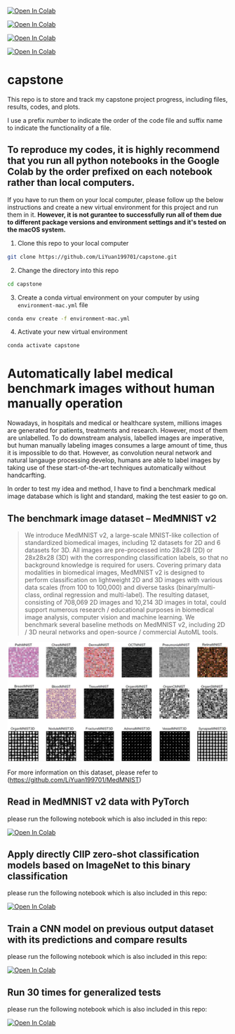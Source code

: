 [![Open In Colab](https://colab.research.google.com/assets/colab-badge.svg)](https://colab.research.google.com/drive/13ME07TJxTA6MJHqjSWGwlGN598lUMYFv)

[![Open In Colab](https://colab.research.google.com/assets/colab-badge.svg)](https://colab.research.google.com/drive/12wrkG2sgHtYkiBkqLktPYbKxKGf5USOy)

[![Open In Colab](https://colab.research.google.com/assets/colab-badge.svg)](https://colab.research.google.com/drive/17fD_l1iIU9-4LFRDcgk0iCRfV6EmucbX)

[![Open In Colab](https://colab.research.google.com/assets/colab-badge.svg)](https://colab.research.google.com/drive/15tqWswpoKcWnHs2nP0maGy7AuIPDhEj1)

# capstone
This repo is to store and track my capstone project progress, including files, results, codes, and plots.

I use a prefix number to indicate the order of the code file and suffix name to indicate the functionality of a file.

## To reproduce my codes, it is highly recommend that you run all python notebooks in the Google Colab by the order prefixed on each notebook rather than local computers. 

If you have to run them on your local computer, please follow up the below instructions and create a new virtual environment for this project and run them in it. **However, it is not gurantee to successfully run all of them due to different package versions and environment settings and it's tested on the macOS system.**

1. Clone this repo to your local computer

```bash
git clone https://github.com/LiYuan199701/capstone.git
```

2. Change the directory into this repo

```bash
cd capstone
```

3. Create a conda virtual environment on your computer by using `environment-mac.yml` file

```bash
conda env create -f environment-mac.yml
```

4. Activate your new virtual environment

```bash
conda activate capstone
```

# Automatically label medical benchmark images without human manually operation

Nowadays, in hospitals and medical or healthcare system, millions images are generated for patients, treatments and research. However, most of them are unlabelled. To do downstream analysis, labelled images are imperative, but human manually labeling images consumes a large amount of time, thus it is impossible to do that. However, as convolution neural network and natural langauge processing develop, humans are able to label images by taking use of these start-of-the-art techniques automatically without handcarfting.

In order to test my idea and method, I have to find a benchmark medical image database which is light and standard, making the test easier to go on.

## The benchmark image dataset – MedMNIST v2

> We introduce MedMNIST v2, a large-scale MNIST-like collection of standardized biomedical images, including 12 datasets for 2D and 6 datasets for 3D. All images are pre-processed into 28x28 (2D) or 28x28x28 (3D) with the corresponding classification labels, so that no background knowledge is required for users. Covering primary data modalities in biomedical images, MedMNIST v2 is designed to perform classification on lightweight 2D and 3D images with various data scales (from 100 to 100,000) and diverse tasks (binary/multi-class, ordinal regression and multi-label). The resulting dataset, consisting of 708,069 2D images and 10,214 3D images in total, could support numerous research / educational purposes in biomedical image analysis, computer vision and machine learning. We benchmark several baseline methods on MedMNIST v2, including 2D / 3D neural networks and open-source / commercial AutoML tools.

![MedMNISTv2_overview](img/medmnistv2.jpg)

For more information on this dataset, please refer to (https://github.com/LiYuan199701/MedMNIST)

## Read in MedMNIST v2 data with PyTorch

please run the following notebook which is also included in this repo:

[![Open In Colab](https://colab.research.google.com/assets/colab-badge.svg)](https://colab.research.google.com/drive/13ME07TJxTA6MJHqjSWGwlGN598lUMYFv)

## Apply directly ClIP zero-shot classification models based on ImageNet to this binary classification

please run the following notebook which is also included in this repo:

[![Open In Colab](https://colab.research.google.com/assets/colab-badge.svg)](https://colab.research.google.com/drive/12wrkG2sgHtYkiBkqLktPYbKxKGf5USOy)

## Train a CNN model on previous output dataset with its predictions and compare results

please run the following notebook which is also included in this repo:

[![Open In Colab](https://colab.research.google.com/assets/colab-badge.svg)](https://colab.research.google.com/drive/17fD_l1iIU9-4LFRDcgk0iCRfV6EmucbX)

## Run 30 times for generalized tests

please run the following notebook which is also included in this repo:

[![Open In Colab](https://colab.research.google.com/assets/colab-badge.svg)](https://colab.research.google.com/drive/15tqWswpoKcWnHs2nP0maGy7AuIPDhEj1)

